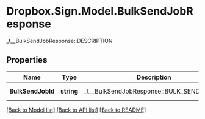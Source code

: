 # Dropbox.Sign.Model.BulkSendJobResponse
_t__BulkSendJobResponse::DESCRIPTION

## Properties

Name | Type | Description | Notes
------------ | ------------- | ------------- | -------------
**BulkSendJobId** | **string** |  _t__BulkSendJobResponse::BULK_SEND_JOB_ID  | [optional] **Total** | **int** |  _t__BulkSendJobResponse::TOTAL  | [optional] **IsCreator** | **bool** |  _t__BulkSendJobResponse::IS_CREATOR  | [optional] **CreatedAt** | **int** |  _t__BulkSendJobResponse::CREATED_AT  | [optional] 

[[Back to Model list]](../README.md#documentation-for-models) [[Back to API list]](../README.md#documentation-for-api-endpoints) [[Back to README]](../README.md)


